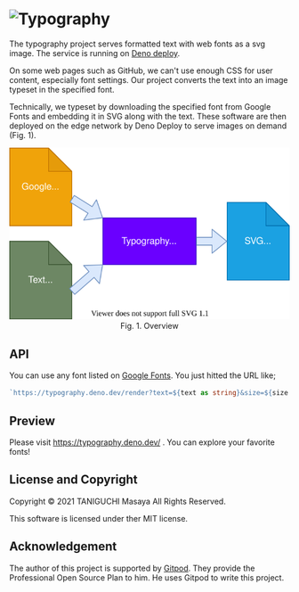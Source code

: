 # ![Typography](https://typography.deno.dev/render?text=Typography&size=30&family=Lobster&weight=400)

The typography project serves formatted text with web fonts as a svg image.
The service is running on [Deno deploy](https://deno.com/deploy).

On some web pages such as GitHub, we can't use enough CSS for user content, especially font settings. Our project converts the text into an image typeset in the specified font.

Technically, we typeset by downloading the specified font from Google Fonts and embedding it in SVG along with the text. These software are then deployed on the edge network by Deno Deploy to serve images on demand (Fig. 1).

<p align="center">
  <img src="./misc/overview.drawio.svg" /><br />
  Fig. 1. Overview
</p>

## API

You can use any font listed on [Google Fonts](https://fonts.google.com/). You just hitted the URL like;

```ts
`https://typography.deno.dev/render?text=${text as string}&size=${size as number}&family=${family as string}&weight=${weight as number}`
```

## Preview

Please visit https://typography.deno.dev/ . You can explore your favorite fonts!

## License and Copyright

Copyright &copy; 2021 TANIGUCHI Masaya All Rights Reserved.

This software is licensed under ther MIT license.

## Acknowledgement

The author of this project is supported by [Gitpod](https://gitpod.io/).
They provide the Professional Open Source Plan to him.
He uses Gitpod to write this project.